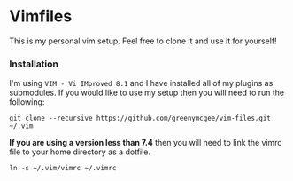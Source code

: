 # Vimfiles

This is my personal vim setup. Feel free to clone it and use it for yourself!

### Installation

I'm using `VIM - Vi IMproved 8.1` and I have installed all of my plugins as
submodules. If you would like to use my setup then you will need to run the
following:

```
git clone --recursive https://github.com/greenymcgee/vim-files.git ~/.vim
```

**If you are using a version less than 7.4** then you will need to link the
vimrc file to your home directory as a dotfile.

```
ln -s ~/.vim/vimrc ~/.vimrc
```
